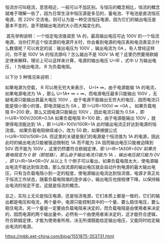 恒流亦可叫稳流，意思相近，一般可以不加区别。与恒压的概念相比，恒流的概念就难于理解一些了，因为日常生活中恒压源是多见的，蓄电池、干电池是直流恒压电源，而 220V 交流电，则可认为是一种交流恒压电源，因为它们的输出电压是基本不变的，是不随输出电流的大小而大幅变化的。

​    首先举例说明：一个恒定电流值调至 1A 的，最高输出电压可达 100V 的一个恒流电源，当你打开这个恒流源的电源开关时，你会看到电源的电压表和电流表显示什么数值呢？可以肯定的说：输出电压为 100V ，输出电流为 0A 。有人曾经这样问，你不是 100V 1A 的恒流源吗？怎么输出不是 100V 1A 呢？这里仍然要用欧姆定律来解释，理论上可以这样来计算，电源的输出电压 U=IR ，式中 U 为输出电压， I 为输出电流， R 为负载电阻。

以下分 5 种情况来说明：

   如果电源为空载， R 可以用无穷大来表示， U=I* ∞，由于电源能输 1A 的电流，如果电源电流为 1A ，那么 U=1A* ∞ = ∞，而电源电压最多只能输出 100V ，无疑电源只能输出其最大电压 100V ，由于电源不能输出无穷大的电压，因而电流只能是很小很小的值，即电流输出为 0A ，即 I=U/R=100V/ ∞ =0A 。 
   如果负载电阻 R=200 欧，那么又因电源只能输出 100V ，因此电流只能为 0.5A ，即 I=U/R=100V/200R=0.5A
   如果负载电阻 R=100 欧，由于电源能输出 100V ，就使得电流能达到 1A ，即 I=U/R=100V/100R=1A 此时输出电流正好达到电源的恒流值。
   如果负载电阻继续减小，改为 50 欧，如果根据公式 I=U/R=100V/50R=2A. 但这里的关键是我们的电源是个恒流值为 1A 的电源，因此此时的输出电流只能被强迫限制在 1A 而不能为 2A 因而输出电压只能被迫降到 50V 而不能为 100V 。这里仍然要符合欧姆定律，即 U=IR=1A*50R=50V
如果负载电阻变为 0 欧（即短路），那么由于输出电流只能为 1A ，输出电压就只能为 0V ，即 U=I*R=1A*0R=0V
从以上 5 个例子可以看出，如果负载电阻太大，使电源输出电流不能达到恒流值，那么恒流源的输出电压就会自动升到电源的最大输出电压，只有当负载电阻小到一定的程度，使电源输出电流达到恒流值，电源才真正处于恒流工作状态，随着负载电阻值的逐步减小，输出电压也按规律下降，以保持输出电流的恒定不变。这就是恒流的概念。

   总之，实际上无论是恒压电源，还是恒流电源，它们本质上都是一致的，它们的输出都是电压和电流，两个量中，电源只能控制其中的一个量，要么稳住电压，要么稳住电流，另一个量是一定要由负载电阻来决定的，而负载电阻是由使用者来决定的，因而电源的两个输出量中，必然有一个由使用者来决定的，这才能符合逻辑，符合欧姆定律，才能为使用者所用，决无所谓既能给定输出电压，又能同时给定输出电流的电源。 

https://mbb.eet-china.com/blog/1551875-353731.html